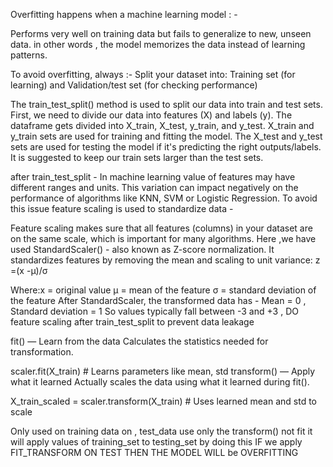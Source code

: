 Overfitting happens when a machine learning model : - 


Performs very well on training data but fails to generalize to new, unseen data.
in other words , the model memorizes the data instead of learning patterns.

To avoid overfitting, always :-
Split your dataset into: Training set (for learning) and  Validation/test set (for checking performance)

The train_test_split() method is used to split our data into train and test sets. First, we need to divide our data into features (X) and labels (y). The dataframe gets divided into X_train, X_test, y_train, and y_test. X_train and y_train sets are used for training and fitting the model. The X_test and y_test sets are used for testing the model if it's predicting the right outputs/labels. It is suggested to keep our train sets larger than the test sets.

after train_test_split - In machine learning value of features may have different ranges and units. This variation can impact negatively on the performance of algorithms like KNN, SVM or Logistic Regression. To avoid this issue feature scaling is used to standardize data - 

Feature scaling makes sure that all features (columns) in your dataset are on the same scale, which is important for many algorithms.
Here ,we have used StandardScaler() - also known as Z-score normalization.
It standardizes features by removing the mean and scaling to unit variance:
                            z =(x -μ)/σ            
   
Where:x = original value
μ = mean of the feature
σ = standard deviation of the feature
After StandardScaler, the transformed data has - Mean = 0 , Standard deviation = 1
 So values typically fall between -3 and +3 , DO feature scaling after train_test_split to prevent data leakage

fit() — Learn from the data
Calculates the statistics needed for transformation.

scaler.fit(X_train)  # Learns parameters like mean, std
  transform() — Apply what it learned
Actually scales the data using what it learned during fit().

X_train_scaled = scaler.transform(X_train)  # Uses learned mean and std to scale

Only used on training data on ,  test_data use only the transform() not fit it will apply values of training_set to testing_set by doing this 
IF we apply FIT_TRANSFORM ON TEST THEN THE MODEL WILL be OVERFITTING



